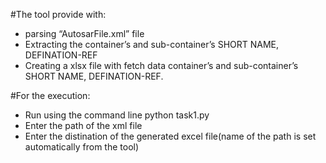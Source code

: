 #The tool provide with:
 - parsing “AutosarFile.xml” file
 - Extracting the container’s and sub-container’s SHORT NAME, DEFINATION-REF 
 - Creating a xlsx file with fetch data container’s and sub-container’s SHORT NAME, DEFINATION-REF.

#For the execution:
 - Run using the command line python task1.py
 - Enter the path of the xml file
 - Enter the distination of the generated excel file(name of the path is set automatically from the tool)
